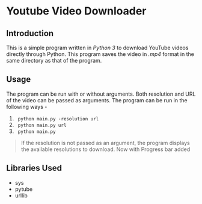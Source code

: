 # Youtube Video Downloader

## Introduction
This is a simple program written in *Python 3* to download YouTube videos directly through Python. This program saves the video in <em> .mp4 </em> format in the same directory as that of the program.

## Usage
The program can be run with or without arguments. Both resolution and URL of the video can be passed as arguments. The program can be run in the following ways - 
1.  ` python main.py -resolution url`
2.  ` python main.py url`
3.  ` python main.py`

>   If the resolution is not passed as an argument, the program displays the available resolutions to download.
>   Now with Progress bar added

## Libraries Used
*   sys
*   pytube
*   urllib